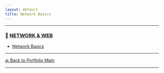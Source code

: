 ```yaml
---
layout: default
title: Network Basics
---
```




---

### 🔗 [NETWORK & WEB](/study/network-and-web/)

- [Network Basics](/study/network-and-web/network-basics)

---

[🔙 Back to Portfolio Main](../index.md)

---

